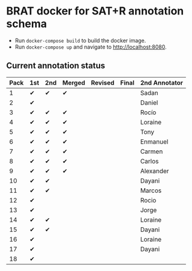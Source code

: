 # BRAT docker for SAT+R annotation schema

* Run `docker-compose build` to build the docker image.
* Run `docker-compose up` and navigate to [http://localhost:8080](http://localhost:8080).

## Current annotation status

| **Pack** | **1st** | **2nd** | **Merged** | **Revised** | **Final** | **2nd Annotator** |
|--|--|--|--|--|--|--|
|  1 | ✔ | ✔ | ✔ |   |   |  Sadan     |
|  2 | ✔ |   |   |   |   |  Daniel    |
|  3 | ✔ | ✔ | ✔ |   |   |  Rocío     |
|  4 | ✔ | ✔ | ✔ |   |   |  Loraine   |
|  5 | ✔ | ✔ | ✔ |   |   |  Tony      |
|  6 | ✔ | ✔ | ✔ |   |   |  Enmanuel  |
|  7 | ✔ | ✔ | ✔ |   |   |  Carmen    |
|  8 | ✔ | ✔ | ✔ |   |   |  Carlos    |
|  9 | ✔ | ✔ | ✔ |   |   |  Alexander |
| 10 | ✔ | ✔ |   |   |   |  Dayani    |
| 11 | ✔ | ✔ |   |   |   |  Marcos    |
| 12 | ✔ |   |   |   |   |  Rocio     |
| 13 | ✔ |   |   |   |   |  Jorge     |
| 14 | ✔ | ✔ |   |   |   |  Loraine   |
| 15 | ✔ | ✔ |   |   |   |  Dayani    |
| 16 | ✔ |   |   |   |   |  Loraine   |
| 17 | ✔ |   |   |   |   |  Dayani    |
| 18 | ✔ |   |   |   |   |            |
